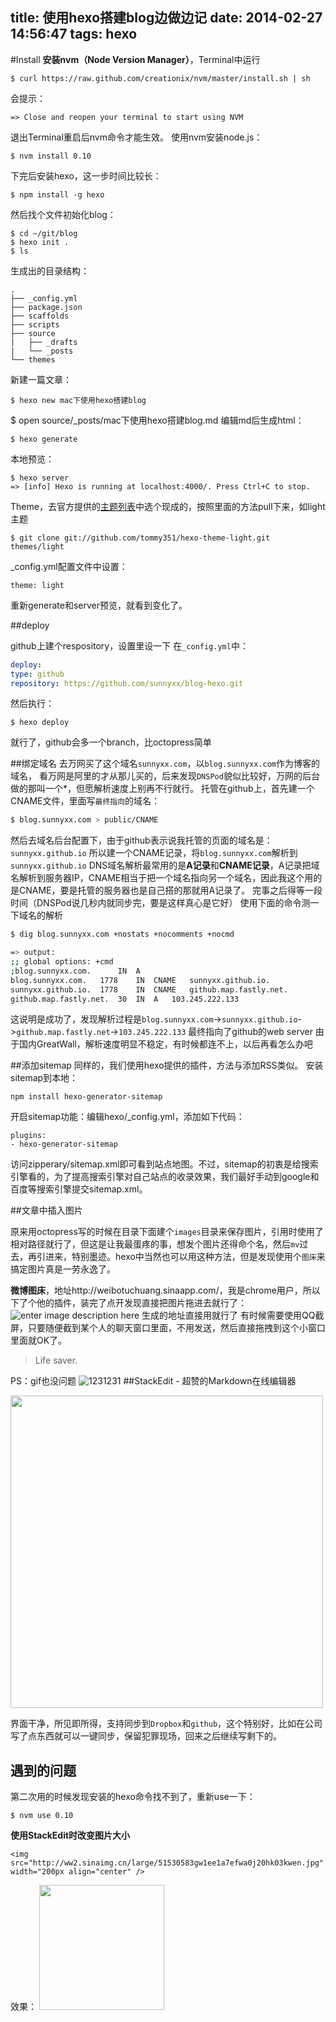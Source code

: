 title: 使用hexo搭建blog边做边记
date: 2014-02-27 14:56:47
tags: hexo
---

#Install
**安装nvm（Node Version Manager）**，Terminal中运行

    $ curl https://raw.github.com/creationix/nvm/master/install.sh | sh
会提示：

    => Close and reopen your terminal to start using NVM
退出Terminal重启后nvm命令才能生效。  使用nvm安装node.js：

    $ nvm install 0.10
下完后安装hexo，这一步时间比较长：

    $ npm install -g hexo

然后找个文件初始化blog：

    $ cd ~/git/blog  
    $ hexo init .
    $ ls
生成出的目录结构：

    .
    ├── _config.yml
    ├── package.json
    ├── scaffolds
    ├── scripts
    ├── source
    |   ├── _drafts
    |   └── _posts
    └── themes

新建一篇文章：

    $ hexo new mac下使用hexo搭建blog
$ open source/_posts/mac下使用hexo搭建blog.md 
编辑md后生成html：

    $ hexo generate
本地预览：

    $ hexo server
    => [info] Hexo is running at localhost:4000/. Press Ctrl+C to stop.
Theme，去官方提供的[主题列表][1]中选个现成的，按照里面的方法pull下来，如light主题


    $ git clone git://github.com/tommy351/hexo-theme-light.git themes/light
    
_config.yml配置文件中设置：

    theme: light
重新generate和server预览，就看到变化了。

##deploy

github上建个respository，设置里设一下
在`_config.yml`中：
``` yml
deploy:
type: github
repository: https://github.com/sunnyxx/blog-hexo.git
```
然后执行：

    $ hexo deploy
就行了，github会多一个branch，比octopress简单

##绑定域名
去万网买了这个域名`sunnyxx.com`，以`blog.sunnyxx.com`作为博客的域名，
看万网是阿里的才从那儿买的，后来发现`DNSPod`貌似比较好，万网的后台做的那叫一个*，但愿解析速度上别再不行就行。
托管在github上，首先建一个CNAME文件，里面写`最终指向`的域名：
``` bash
$ blog.sunnyxx.com > public/CNAME
```
然后去域名后台配置下，由于github表示说我托管的页面的域名是：`sunnyxx.github.io`
所以建一个CNAME记录，将`blog.sunnyxx.com`解析到`sunnyxx.github.io`
DNS域名解析最常用的是**A记录**和**CNAME记录**，A记录把域名解析到服务器IP，CNAME相当于把一个域名指向另一个域名，因此我这个用的是CNAME，要是托管的服务器也是自己搭的那就用A记录了。
完事之后得等一段时间（DNSPod说几秒内就同步完，要是这样真心是它好）
使用下面的命令测一下域名的解析
``` bash
$ dig blog.sunnyxx.com +nostats +nocomments +nocmd

=> output:
;; global options: +cmd
;blog.sunnyxx.com.      IN  A
blog.sunnyxx.com.   1778    IN  CNAME   sunnyxx.github.io.
sunnyxx.github.io.  1778    IN  CNAME   github.map.fastly.net.
github.map.fastly.net.  30  IN  A   103.245.222.133
```
这说明是成功了，发现解析过程是`blog.sunnyxx.com`->`sunnyxx.github.io`->`github.map.fastly.net`->`103.245.222.133` 最终指向了github的web server
由于国内GreatWall，解析速度明显不稳定，有时候都连不上，以后再看怎么办吧

##添加sitemap
同样的，我们使用hexo提供的插件，方法与添加RSS类似。
安装sitemap到本地：
```
npm install hexo-generator-sitemap
```
开启sitemap功能：编辑hexo/_config.yml，添加如下代码：
```
plugins:
- hexo-generator-sitemap
```
访问zipperary/sitemap.xml即可看到站点地图。不过，sitemap的初衷是给搜索引擎看的，为了提高搜索引擎对自己站点的收录效果，我们最好手动到google和百度等搜索引擎提交sitemap.xml。



##文章中插入图片

原来用octopress写的时候在目录下面建个`images`目录来保存图片，引用时使用了相对路径就行了，但这是让我最蛋疼的事，想发个图片还得命个名，然后`mv`过去，再引进来，特别墨迹。hexo中当然也可以用这种方法，但是发现使用个`图床`来搞定图片真是一劳永逸了。


**微博图床**，地址http://weibotuchuang.sinaapp.com/，我是chrome用户，所以下了个他的插件，装完了点开发现直接把图片拖进去就行了：
![enter image description here][3]
生成的地址直接用就行了
有时候需要使用QQ截屏，只要随便截到某个人的聊天窗口里面，不用发送，然后直接拖拽到这个小窗口里面就OK了。
> Life saver.

PS：gif也没问题
![1231231][2]
##StackEdit - 超赞的Markdown在线编辑器  

<img src="http://ww2.sinaimg.cn/large/51530583gw1ee1a7efwa0j20hk03kwen.jpg" width="500px" />

界面干净，所见即所得，支持同步到`Dropbox`和`github`，这个特别好，比如在公司写了点东西就可以一键同步，保留犯罪现场，回来之后继续写剩下的。

遇到的问题
-----
第二次用的时候发现安装的hexo命令找不到了，重新use一下：
```
$ nvm use 0.10
```

**使用StackEdit时改变图片大小**

```
<img src="http://ww2.sinaimg.cn/large/51530583gw1ee1a7efwa0j20hk03kwen.jpg" width="200px align="center" />
```
效果：
  <img src="http://ww2.sinaimg.cn/large/51530583gw1ee1a7efwa0j20hk03kwen.jpg" width="200px" />


  [1]: https://github.com/tommy351/hexo/wiki/Themes
  [2]: http://ww2.sinaimg.cn/large/51530583gw1ee17y3p11zg207804lnhh.gif
  [3]: http://ww2.sinaimg.cn/large/51530583gw1ee18d6ak6yj208c08ydg6.jpg
  [4]: https://stackedit.io/res-min/img/logo-promo-128.png 